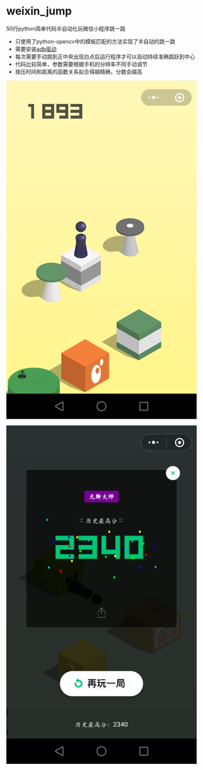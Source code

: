 # weixin_jump
50行python简单代码半自动化玩微信小程序跳一跳
- 只使用了python-opencv中的模板匹配的方法实现了半自动的跳一跳
- 需要安装[adb驱动](https://adb.clockworkmod.com/)
- 每次需要手动跳到正中央出现白点后运行程序才可以自动持续准确跳跃到中心
- 代码比较简单，参数需要根据手机的分辨率不同手动调节
- 按压时间和距离的函数关系拟合得越精确，分数会越高

![](https://raw.githubusercontent.com/PerpetualSmile/picture/master/weixin_jump/1.png)

![](https://raw.githubusercontent.com/PerpetualSmile/picture/master/weixin_jump/2.jpeg)